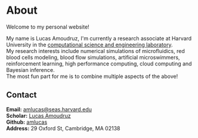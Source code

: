 # About

Welcome to my personal website!

My name is Lucas Amoudruz, I'm currently a research associate at Harvard University in the [computational science and engineering laboratory](https://cse-lab.seas.harvard.edu/).  
My research interests include numerical simulations of microfluidics, red blood cells modeling, blood flow simulations, artificial microswimmers, reinforcement learning, high performance computing, cloud computing and Bayesian inference.  
The most fun part for me is to combine multiple aspects of the above!  


## Contact

**Email:** [amlucas@seas.harvard.edu](mailto:amlucas@seas.harvard.edu)  
**Scholar:** [Lucas Amoudruz](https://scholar.google.ch/citations?user=eGRWGKYAAAAJ&hl=en&oi=ao)  
**Github:** [amlucas](https://github.com/amlucas)  
**Address:** 29 Oxford St, Cambridge, MA 02138  
